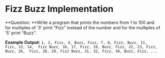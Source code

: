 # Fizz Buzz Implementation

**Question: **Write a program that prints the numbers from 1 to 100 and for multiples of ‘3’ print “Fizz” instead of the number and for the multiples of ‘5’ print “Buzz”. 

**Example Output:**
`1, 2, Fizz, 4, Buzz, Fizz, 7, 8, Fizz, Buzz, 11, Fizz, 13, 14, 
Fizz Buzz, 16, 17, Fizz, 19, Buzz, Fizz, 22, 23, Fizz, Buzz, 26, 
Fizz, 28, 29, Fizz Buzz, 31, 32, Fizz, 34, Buzz, Fizz, ...`
